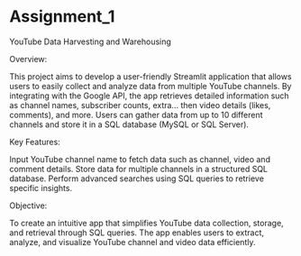 # Assignment_1
YouTube Data Harvesting and Warehousing

Overview:

This project aims to develop a user-friendly Streamlit application that allows users to easily collect and analyze data from multiple YouTube channels. By integrating with the Google API, the app retrieves detailed information such as channel names, subscriber counts, extra... then video details (likes, comments), and more. Users can gather data from up to 10 different channels and store it in a SQL database (MySQL or SQL Server).

Key Features:

Input YouTube channel name to fetch data such as channel, video and comment details.
Store data for multiple channels in a structured SQL database.
Perform advanced searches using SQL queries to retrieve specific insights.

Objective:

To create an intuitive app that simplifies YouTube data collection, storage, and retrieval through SQL queries. The app enables users to extract, analyze, and visualize YouTube channel and video data efficiently.
